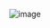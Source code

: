 ![image](https://user-images.githubusercontent.com/90284279/215900424-c6649adc-05ce-4316-94b0-fd797484acbd.png)
